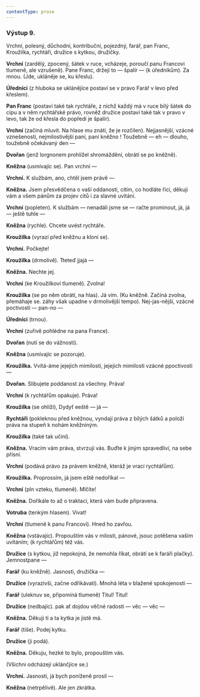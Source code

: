 ```yaml
---
contentType: prose
---
```


### Výstup 9.

Vrchní, polesný, důchodní, kontribuční, pojezdný, farář, pan Franc, Kroužilka, rychtáři, družice s kytkou, družičky.

**Vrchní** (zardělý, zpocený, šátek v ruce, vcházeje, poroučí panu Francovi tlumeně, ale vzrušeně). Pane Franc, držejí to — špalír — (k úředníkům). Za mnou. (Jde, ukláněje se, ku křeslu).

**Úředníci** (z hluboka se uklánějíce postaví se v pravo Farář v levo před křeslem).

**Pan Franc** (postaví také tak rychtáře, z nichž každý má v ruce bílý šátek do cípu a v něm rychtářské právo, rovněž družice postaví také tak v pravo v levo, tak že od křesla do popředí je špalír).

**Vrchní** (začíná mluvit. Na hlase mu znáti, že je rozčilen). Nejjasnější, vzácné vznešenosti, nejmilostivější paní, paní kněžno ! Toužebně — eh — dlouho, toužebně očekávaný den —

**Dvořan** (jenž lorgnonem prohlížel shromáždění, obrátí se po kněžně).

**Kněžna** (usmívajíc se). Pan vrchní —

**Vrchní.** K službám, ano, chtěl jsem právě —

**Kněžna.** Jsem přesvědčena o vaší oddanosti, cítím, co hodláte říci, děkuji vám a všem pánům za projev citů i za slavné uvítání.

**Vrchní** (popleten). K službám — nenadáli jsme se — račte prominout, já, já — ještě tuhle —

**Kněžna** (rychle). Chcete uvést rychtáře.

**Kroužilka** (vyrazí před kněžnu a kloní se).

**Vrchní.** Počkejte!

**Kroužilka** (drmolivě). Tteteď jjajá — 

**Kněžna.** Nechte jej.

**Vrchní** (ke Kroužilkoví tlumeně). Zvolna!

**Kroužilka** (se po něm obrátí, na hlas). Já vím. (Ku kněžně. Začíná zvolna, přemáhaje se. záhy však upadne v drmolivější tempo). Nej-jas-nější, vzácné poctivosti — pan-no —

**Úředníci** (trnou).

**Vrchní** (zuřivě pohlédne na pana France). 

**Dvořan** (nutí se do vážnosti). 

**Kněžna** (usmívajíc se pozoruje).

**Kroužilka.** Vvítá-áme jejejich mimilosti, jejejich mimilosti vzácné ppoctivosti —

**Dvořan.** Slibujete poddanost za všechny. Práva!

**Vrchní** (k rychtářům opakuje). Práva!

**Kroužilka** (se ohlíží), Dydyť eeště — já —

**Rychtáři** (pokleknou před kněžnou, vyndají práva z bílých šátků a položí práva na stupeň k nohám kněžniným.

**Kroužilka** (také tak učiní).

**Kněžna.** Vracím vám práva, stvrzuji vás. Buďte k jiným spravedliví, na sebe přísní.

**Vrchní** (podává právo za právem kněžně, kteráž je vrací rychtářům).

**Kroužilka.** Proprossím, já jsem eště nedoříkal — 

**Vrchní** (pln vzteku, tlumeně). Mlčíte!

**Kněžna.** Doříkále to až o traktaci, která vám bude připravena.

**Votruba** (tenkým hlasem). Vivat!

**Vrchní** (tlumeně k panu Francovi). Hned ho zavřou.

**Kněžna** (vstávajíc). Propouštím vás v milosti, pánové, jsouc potěšena vaším uvítáním; (k rychtářům) též vás.

**Družice** (s kytkou, již nepokojná, že nemohla říkat, obrátí se k faráři plačky). Jemnostpane —

**Farář** (ku kněžně). Jasnosti, družička — 

**Družice** (vyrazivši, začne odřikávati). Mnohá léta v blažené spokojenosti —

**Farář** (uleknuv se, připomíná tlumeně) Titul! Titul! 

**Družice** (nedbajíc). pak ať dojdou věčné radosti — věc — věc —

**Kněžna.** Děkuji ti a ta kytka je jistě má. 

**Farář** (tiše). Podej kytku.

**Družice** (ji podá).

**Kněžna.** Děkuju, hezké to bylo, propouštím vás.

(Všichni odcházejí uklánčjíce se.)

**Vrchní.** Jasnosti, já bych poníženě prosil — 

**Kněžna** (netrpělivě). Ale jen zkrátka.
